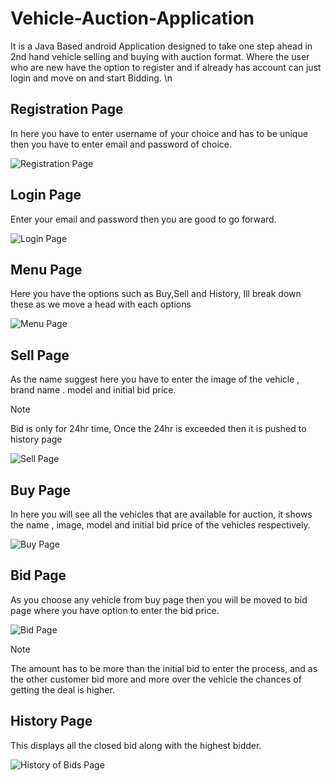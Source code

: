 # Vehicle-Auction-Application
It is a Java Based android Application designed to take one step ahead in 2nd hand vehicle selling and buying with auction  format. Where the user who are new have the option to register and if already has account can just login and move on and start Bidding.
\n
## Registration Page
In here you have to enter username of your choice and has to be unique then you have to enter email and password of choice.

![Registration Page](https://github.com/Akshess/Vehicle-Auction-Application/blob/main/Images/register.png)

## Login Page 
Enter your email and password then you are good to go forward.

![Login Page](https://github.com/Akshess/Vehicle-Auction-Application/blob/main/Images/login.png)

## Menu Page
Here you have the options such as Buy,Sell and History, Ill break down these as we move a head with each options


![Menu Page](https://github.com/Akshess/Vehicle-Auction-Application/blob/main/Images/menu.png)

## Sell Page
As the name suggest here you have to enter the image of the vehicle , brand name . model and initial bid price.
>[!NOTE]
>Bid is only for 24hr time, Once the 24hr is exceeded then it is pushed to history page

![Sell Page](https://github.com/Akshess/Vehicle-Auction-Application/blob/main/Images/sell.png)

## Buy Page
In here you will see all the vehicles that are available for auction, it shows the name , image, model and initial bid price of the vehicles respectively.

![Buy Page](https://github.com/Akshess/Vehicle-Auction-Application/blob/main/Images/buy.png)

## Bid Page
As you choose any vehicle from buy page then you will be moved to bid page where you have option to enter the bid price.


![Bid Page](https://github.com/Akshess/Vehicle-Auction-Application/blob/main/Images/Bidpage.png)

>[!NOTE]
>The amount has to be more than the initial bid to enter the process, and as the other customer bid more and more over the vehicle the chances of getting the deal is higher.

## History Page
This displays all the closed bid along with the highest bidder.

![History of Bids Page](https://github.com/Akshess/Vehicle-Auction-Application/blob/main/Images/historypage.png)





